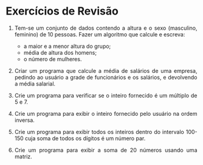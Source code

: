 # Exercícios de Revisão
<div align="justify">

  1. Tem-se um conjunto de dados contendo a altura e o sexo
(masculino, feminino) de 10 pessoas. Fazer um algoritmo
que calcule e escreva:
      - a maior e a menor altura do grupo;
      - média de altura dos homens;
      -  o número de mulheres.

2. Criar um programa que calcule a média de salários de uma
empresa, pedindo ao usuário a grade de funcionários e os
salários, e devolvendo a média salarial.

4. Crie um programa para verificar se o inteiro fornecido é um
múltiplo de 5 e 7.

5. Crie um programa para exibir o inteiro fornecido pelo
usuário na ordem inversa.

6. Crie um programa para exibir todos os inteiros dentro do
intervalo 100-150 cuja soma de todos os dígitos é um
número par.

7. Crie um programa para exibir a soma de 20 números
usando uma matriz.
<div>
